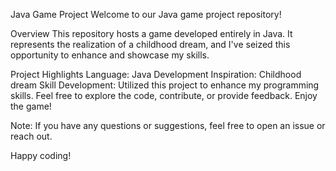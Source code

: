 Java Game Project
Welcome to our Java game project repository!

Overview
This repository hosts a game developed entirely in Java. It represents the realization of a childhood dream, and I've seized this opportunity to enhance and showcase my skills.

Project Highlights
Language: Java
Development Inspiration: Childhood dream
Skill Development: Utilized this project to enhance my programming skills.
Feel free to explore the code, contribute, or provide feedback. Enjoy the game!

Note: If you have any questions or suggestions, feel free to open an issue or reach out.

Happy coding!

